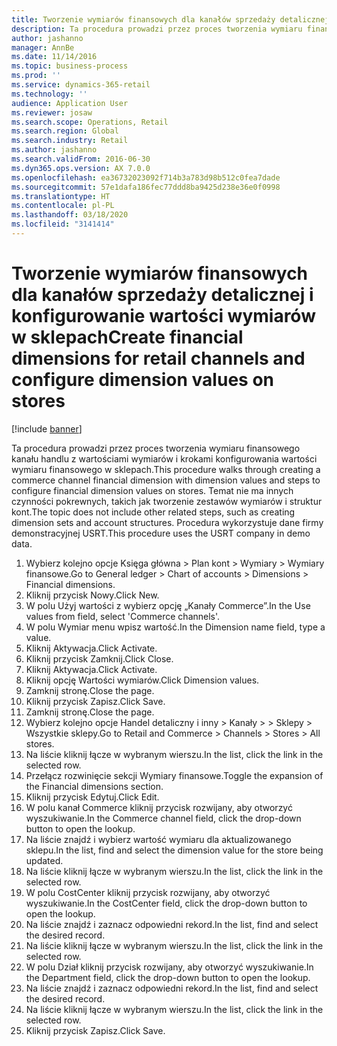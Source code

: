 ```yaml
---
title: Tworzenie wymiarów finansowych dla kanałów sprzedaży detalicznej i konfigurowanie wartości wymiarów w sklepach
description: Ta procedura prowadzi przez proces tworzenia wymiaru finansowego kanału handlu z wartościami wymiarów i krokami konfigurowania wartości wymiaru finansowego w sklepach.
author: jashanno
manager: AnnBe
ms.date: 11/14/2016
ms.topic: business-process
ms.prod: ''
ms.service: dynamics-365-retail
ms.technology: ''
audience: Application User
ms.reviewer: josaw
ms.search.scope: Operations, Retail
ms.search.region: Global
ms.search.industry: Retail
ms.author: jashanno
ms.search.validFrom: 2016-06-30
ms.dyn365.ops.version: AX 7.0.0
ms.openlocfilehash: ea36732023092f714b3a783d98b512c0fea7dade
ms.sourcegitcommit: 57e1dafa186fec77ddd8ba9425d238e36e0f0998
ms.translationtype: HT
ms.contentlocale: pl-PL
ms.lasthandoff: 03/18/2020
ms.locfileid: "3141414"
---
```

# <a name="create-financial-dimensions-for-retail-channels-and-configure-dimension-values-on-stores"></a><span data-ttu-id="9d28b-103">Tworzenie wymiarów finansowych dla kanałów sprzedaży detalicznej i konfigurowanie wartości wymiarów w sklepach</span><span class="sxs-lookup"><span data-stu-id="9d28b-103">Create financial dimensions for retail channels and configure dimension values on stores</span></span>

[!include [banner](../includes/banner.md)]

<span data-ttu-id="9d28b-104">Ta procedura prowadzi przez proces tworzenia wymiaru finansowego kanału handlu z wartościami wymiarów i krokami konfigurowania wartości wymiaru finansowego w sklepach.</span><span class="sxs-lookup"><span data-stu-id="9d28b-104">This procedure walks through creating a commerce channel financial dimension with dimension values and steps to configure financial dimension values on stores.</span></span> <span data-ttu-id="9d28b-105">Temat nie ma innych czynności pokrewnych, takich jak tworzenie zestawów wymiarów i struktur kont.</span><span class="sxs-lookup"><span data-stu-id="9d28b-105">The topic does not include other related steps, such as creating dimension sets and account structures.</span></span> <span data-ttu-id="9d28b-106">Procedura wykorzystuje dane firmy demonstracyjnej USRT.</span><span class="sxs-lookup"><span data-stu-id="9d28b-106">This procedure uses the USRT company in demo data.</span></span>

1. <span data-ttu-id="9d28b-107">Wybierz kolejno opcje Księga główna > Plan kont > Wymiary > Wymiary finansowe.</span><span class="sxs-lookup"><span data-stu-id="9d28b-107">Go to General ledger > Chart of accounts > Dimensions > Financial dimensions.</span></span>
2. <span data-ttu-id="9d28b-108">Kliknij przycisk Nowy.</span><span class="sxs-lookup"><span data-stu-id="9d28b-108">Click New.</span></span>
3. <span data-ttu-id="9d28b-109">W polu Użyj wartości z wybierz opcję „Kanały Commerce”.</span><span class="sxs-lookup"><span data-stu-id="9d28b-109">In the Use values from field, select 'Commerce channels'.</span></span>
4. <span data-ttu-id="9d28b-110">W polu Wymiar menu wpisz wartość.</span><span class="sxs-lookup"><span data-stu-id="9d28b-110">In the Dimension name field, type a value.</span></span>
5. <span data-ttu-id="9d28b-111">Kliknij Aktywacja.</span><span class="sxs-lookup"><span data-stu-id="9d28b-111">Click Activate.</span></span>
6. <span data-ttu-id="9d28b-112">Kliknij przycisk Zamknij.</span><span class="sxs-lookup"><span data-stu-id="9d28b-112">Click Close.</span></span>
7. <span data-ttu-id="9d28b-113">Kliknij Aktywacja.</span><span class="sxs-lookup"><span data-stu-id="9d28b-113">Click Activate.</span></span>
8. <span data-ttu-id="9d28b-114">Kliknij opcję Wartości wymiarów.</span><span class="sxs-lookup"><span data-stu-id="9d28b-114">Click Dimension values.</span></span>
9. <span data-ttu-id="9d28b-115">Zamknij stronę.</span><span class="sxs-lookup"><span data-stu-id="9d28b-115">Close the page.</span></span>
10. <span data-ttu-id="9d28b-116">Kliknij przycisk Zapisz.</span><span class="sxs-lookup"><span data-stu-id="9d28b-116">Click Save.</span></span>
11. <span data-ttu-id="9d28b-117">Zamknij stronę.</span><span class="sxs-lookup"><span data-stu-id="9d28b-117">Close the page.</span></span>
12. <span data-ttu-id="9d28b-118">Wybierz kolejno opcje Handel detaliczny i inny > Kanały > > Sklepy > Wszystkie sklepy.</span><span class="sxs-lookup"><span data-stu-id="9d28b-118">Go to Retail and Commerce > Channels > Stores > All stores.</span></span>
13. <span data-ttu-id="9d28b-119">Na liście kliknij łącze w wybranym wierszu.</span><span class="sxs-lookup"><span data-stu-id="9d28b-119">In the list, click the link in the selected row.</span></span>
14. <span data-ttu-id="9d28b-120">Przełącz rozwinięcie sekcji Wymiary finansowe.</span><span class="sxs-lookup"><span data-stu-id="9d28b-120">Toggle the expansion of the Financial dimensions section.</span></span>
15. <span data-ttu-id="9d28b-121">Kliknij przycisk Edytuj.</span><span class="sxs-lookup"><span data-stu-id="9d28b-121">Click Edit.</span></span>
16. <span data-ttu-id="9d28b-122">W polu kanał Commerce kliknij przycisk rozwijany, aby otworzyć wyszukiwanie.</span><span class="sxs-lookup"><span data-stu-id="9d28b-122">In the Commerce channel field, click the drop-down button to open the lookup.</span></span>
17. <span data-ttu-id="9d28b-123">Na liście znajdź i wybierz wartość wymiaru dla aktualizowanego sklepu.</span><span class="sxs-lookup"><span data-stu-id="9d28b-123">In the list, find and select the dimension value for the store being updated.</span></span>
18. <span data-ttu-id="9d28b-124">Na liście kliknij łącze w wybranym wierszu.</span><span class="sxs-lookup"><span data-stu-id="9d28b-124">In the list, click the link in the selected row.</span></span>
19. <span data-ttu-id="9d28b-125">W polu CostCenter kliknij przycisk rozwijany, aby otworzyć wyszukiwanie.</span><span class="sxs-lookup"><span data-stu-id="9d28b-125">In the CostCenter field, click the drop-down button to open the lookup.</span></span>
20. <span data-ttu-id="9d28b-126">Na liście znajdź i zaznacz odpowiedni rekord.</span><span class="sxs-lookup"><span data-stu-id="9d28b-126">In the list, find and select the desired record.</span></span>
21. <span data-ttu-id="9d28b-127">Na liście kliknij łącze w wybranym wierszu.</span><span class="sxs-lookup"><span data-stu-id="9d28b-127">In the list, click the link in the selected row.</span></span>
22. <span data-ttu-id="9d28b-128">W polu Dział kliknij przycisk rozwijany, aby otworzyć wyszukiwanie.</span><span class="sxs-lookup"><span data-stu-id="9d28b-128">In the Department field, click the drop-down button to open the lookup.</span></span>
23. <span data-ttu-id="9d28b-129">Na liście znajdź i zaznacz odpowiedni rekord.</span><span class="sxs-lookup"><span data-stu-id="9d28b-129">In the list, find and select the desired record.</span></span>
24. <span data-ttu-id="9d28b-130">Na liście kliknij łącze w wybranym wierszu.</span><span class="sxs-lookup"><span data-stu-id="9d28b-130">In the list, click the link in the selected row.</span></span>
25. <span data-ttu-id="9d28b-131">Kliknij przycisk Zapisz.</span><span class="sxs-lookup"><span data-stu-id="9d28b-131">Click Save.</span></span>

